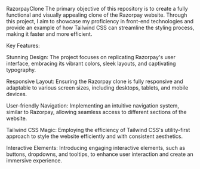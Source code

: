 RazorpayClone
The primary objective of this repository is to create a fully functional and visually appealing clone of the Razorpay website. Through this project, I aim to showcase my proficiency in front-end technologies and provide an example of how Tailwind CSS can streamline the styling process, making it faster and more efficient.

Key Features:

Stunning Design: The project focuses on replicating Razorpay's user interface, embracing its vibrant colors, sleek layouts, and captivating typography.

Responsive Layout: Ensuring the Razorpay clone is fully responsive and adaptable to various screen sizes, including desktops, tablets, and mobile devices.

User-friendly Navigation: Implementing an intuitive navigation system, similar to Razorpay, allowing seamless access to different sections of the website.

Tailwind CSS Magic: Employing the efficiency of Tailwind CSS's utility-first approach to style the website efficiently and with consistent aesthetics.

Interactive Elements: Introducing engaging interactive elements, such as buttons, dropdowns, and tooltips, to enhance user interaction and create an immersive experience.

